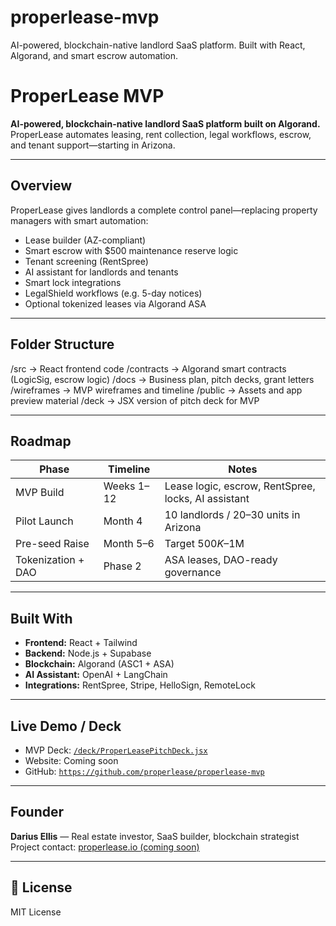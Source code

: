 # properlease-mvp
AI-powered, blockchain-native landlord SaaS platform. Built with React, Algorand, and smart escrow automation.
# ProperLease MVP

**AI-powered, blockchain-native landlord SaaS platform built on Algorand.**  
ProperLease automates leasing, rent collection, legal workflows, escrow, and tenant support—starting in Arizona.

---

## Overview

ProperLease gives landlords a complete control panel—replacing property managers with smart automation:
- Lease builder (AZ-compliant)
- Smart escrow with $500 maintenance reserve logic
- Tenant screening (RentSpree)
- AI assistant for landlords and tenants
- Smart lock integrations
- LegalShield workflows (e.g. 5-day notices)
- Optional tokenized leases via Algorand ASA

---

## Folder Structure

/src → React frontend code
/contracts → Algorand smart contracts (LogicSig, escrow logic)
/docs → Business plan, pitch decks, grant letters
/wireframes → MVP wireframes and timeline
/public → Assets and app preview material
/deck → JSX version of pitch deck for MVP


---

## Roadmap

| Phase            | Timeline     | Notes |
|------------------|--------------|-------|
| MVP Build        | Weeks 1–12   | Lease logic, escrow, RentSpree, locks, AI assistant |
| Pilot Launch     | Month 4      | 10 landlords / 20–30 units in Arizona |
| Pre-seed Raise   | Month 5–6    | Target $500K–$1M |
| Tokenization + DAO | Phase 2     | ASA leases, DAO-ready governance |

---

## Built With

- **Frontend:** React + Tailwind  
- **Backend:** Node.js + Supabase  
- **Blockchain:** Algorand (ASC1 + ASA)  
- **AI Assistant:** OpenAI + LangChain  
- **Integrations:** RentSpree, Stripe, HelloSign, RemoteLock  

---

## Live Demo / Deck

- MVP Deck: [`/deck/ProperLeasePitchDeck.jsx`](./deck/ProperLeasePitchDeck.jsx)
- Website: Coming soon
- GitHub: [`https://github.com/properlease/properlease-mvp`](https://github.com/properlease/properlease-mvp)

---

## Founder

**Darius Ellis** — Real estate investor, SaaS builder, blockchain strategist  
Project contact: [properlease.io (coming soon)]()

---

## 📜 License

MIT License
